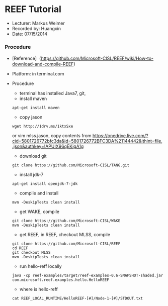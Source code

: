 REEF Tutorial
=============

* Lecturer: Markus Weimer
* Recorded by: Huangxin
* Date: 07/15/2014


### Procedure
- [Reference]（https://github.com/Microsoft-CISL/REEF/wiki/How-to-download-and-compile-REEF)
- Platform: in terminal.com
- Procedure
	- terminal has installed  Java7, git,
	- install maven
	```
	apt-get install maven
	```
		
	- copy jason
	```
	wget http://1drv.ms/1ktxSxe
	```
	or vim mlss.jason, copy contents from https://onedrive.live.com/?cid=5801726772bfc3da&id=5801726772BFC3DA%21144442&ithint=file,.json&authkey=!APUIX96qEKigA1g
	
	- download git
	```
	git clone https://github.com/Microsoft-CISL/TANG.git   
	```
	
	- install jdk-7
	```
	apt-get install openjdk-7-jdk   
	```
	
	- compile and install 
	```
	mvn -DeskipTests clean install
	```
	
	
	- get WAKE, compile
	```
	git clone https://github.com/Microsoft-CISL/WAKE 
	mvn -DeskipTests clean install	 
	```
	- get REEF, in REEF, checkout MLSS, compile
	```
	git clone https://github.com/Microsoft-CISL/REEF
	cd REEF
	git checkout MLSS
	mvn -DeskipTests clean install	
	```
	- run hello-reff locally
	```
	java -cp reef-examples/target/reef-examples-0.6-SNAPSHOT-shaded.jar com.microsoft.reef.examples.hello.HelloREEF
	```
	- where is hello-reff
	```
	cat REEF_LOCAL_RUNTIME/HelloREEF-[#]/Node-1-[#]/STDOUT.txt
	```
	